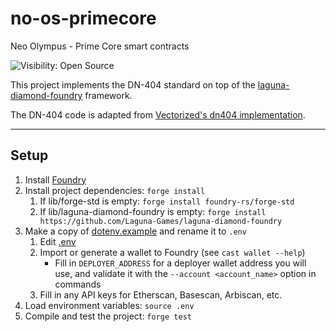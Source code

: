 # no-os-primecore
Neo Olympus - Prime Core smart contracts

![Visibility: Open Source](https://img.shields.io/badge/visibility-open%20source-brightgreen)

This project implements the DN-404 standard on top of the [laguna-diamond-foundry](https://github.com/Laguna-Games/laguna-diamond-foundry) framework.

The DN-404 code is adapted from [Vectorized's dn404 implementation](https://github.com/Vectorized/dn404). 

---

## Setup

1. Install [Foundry](https://book.getfoundry.sh/getting-started/installation)
2. Install project dependencies: `forge install`
   1. If lib/forge-std is empty: `forge install foundry-rs/forge-std`
   2. If lib/laguna-diamond-foundry is empty: `forge install https://github.com/Laguna-Games/laguna-diamond-foundry`
3. Make a copy of [dotenv.example](dotenv.example) and rename it to `.env`
   1. Edit [.env](.env)
   2. Import or generate a wallet to Foundry (see `cast wallet --help`)
      - Fill in `DEPLOYER_ADDRESS` for a deployer wallet address you will use, and validate it with the `--account <account_name>` option in commands
   3. Fill in any API keys for Etherscan, Basescan, Arbiscan, etc.
4. Load environment variables: `source .env`
5. Compile and test the project: `forge test`
